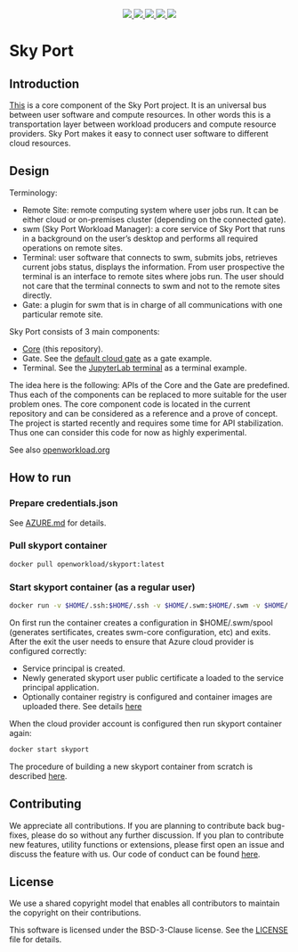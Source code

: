 <p align="center">
    <a href="https://www.linux.org/" alt="Linux">
        <img src="https://img.shields.io/badge/Linux-%23.svg?logo=linux&color=FCC624&logoColor=black" />
    </a>
    <a href="https://www.erlang.org/" alt="Supported Erlang version">
        <img src="https://img.shields.io/badge/Erlang-27-green.svg" />
    </a>
    <a href="LICENSE" alt="License">
        <img src="https://img.shields.io/github/license/openworkload/swm-core" />
    </a>
    <a href="CODE_OF_CONDUCT.md" alt="Contributor Covenant">
        <img src="https://img.shields.io/badge/Contributor%20Covenant-2.1-4baaaa.svg" />
    </a>
    <a href="https://github.com/openworkload/swm-core/actions/workflows/ci.yml" alt="Latest CI tests result">
        <img src="https://github.com/openworkload/swm-core/actions/workflows/ci.yml/badge.svg?event=push" />
    </a>
</p>

Sky Port
========


## Introduction

[This](https://github.com/openworkload/swm-core) is a core component of the Sky Port project. It is an universal bus between user software and compute resources. In other words this is a transportation layer between workload producers and compute resource providers. Sky Port makes it easy to connect user software to different cloud resources.


## Design

Terminology:

* Remote Site: remote computing system where user jobs run. It can be either cloud or on-premises cluster (depending on the connected gate).
* swm (Sky Port Workload Manager): a core service of Sky Port that runs in a background on the user’s desktop and performs all required operations on remote sites.
* Terminal: user software that connects to swm, submits jobs, retrieves current jobs status, displays the information. From user prospective the terminal is an interface to remote sites where jobs run. The user should not care that the terminal connects to swm and not to the remote sites directly.
* Gate: a plugin for swm that is in charge of all communications with one particular remote site.


Sky Port consists of 3 main components:
   * [Core](https://github.com/openworkload/swm-core) (this repository).
   * Gate. See the [default cloud gate](https://github.com/openworkload/swm-cloud-gate) as a gate example.
   * Terminal. See the [JupyterLab terminal](https://github.com/openworkload/swm-jupyter-term) as a terminal example.

The idea here is the following: APIs of the Core and the Gate are predefined. Thus each of the components can be replaced to more suitable for the user problem ones. The core component code is located in the current repository and can be considered as a reference and a prove of concept. The project is started recently and requires some time for API stabilization. Thus one can consider this code for now as highly experimental.

See also [openworkload.org](https://openworkload.org) 


## How to run

### Prepare credentials.json

See [AZURE.md](HOWTO/AZURE.md) for details.

### Pull skyport container
```bash
docker pull openworkload/skyport:latest
```

### Start skyport container (as a regular user)
```bash
docker run -v $HOME/.ssh:$HOME/.ssh -v $HOME/.swm:$HOME/.swm -v $HOME/.cache/swm:/root/.cache/swm --name skyport -h $(hostname).openworkload.org -ti --network host -e SKYPORT_USER=$(id -u -n) -e SKYPORT_USER_ID=$(id -u) openworkload/skyport
```
On first run the container creates a configuration in $HOME/.swm/spool (generates sertificates, creates swm-core configuration, etc) and exits.
After the exit the user needs to ensure that Azure cloud provider is configured correctly:
* Service principal is created.
* Newly generated skyport user public certificate a loaded to the service principal application.
* Optionally container registry is configured and container images are uploaded there.
See details [here](HOWTO/AZURE.md)

When the cloud provider account is configured then run skyport container again:
```bash
docker start skyport
```
The procedure of building a new skyport container from scratch is described [here](HOWTO/BUILD.md).


## Contributing

We appreciate all contributions. If you are planning to contribute back bug-fixes, please do so without any further discussion. If you plan to contribute new features, utility functions or extensions, please first open an issue and discuss the feature with us. Our code of conduct can be found [here](CODE_OF_CONDUCT.md).


## License

We use a shared copyright model that enables all contributors to maintain the copyright on their contributions.

This software is licensed under the BSD-3-Clause license. See the [LICENSE](LICENSE) file for details.
